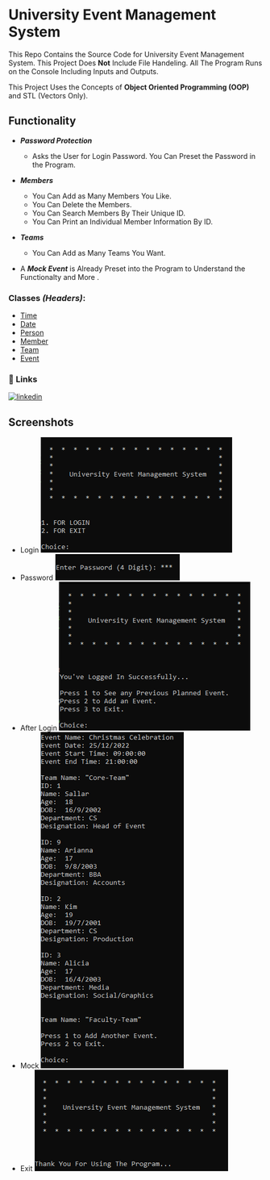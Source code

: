 
# University Event Management System

This Repo Contains the Source Code for University Event Management System.
This Project Does **Not** Include File Handeling. All The Program Runs on the Console
Including Inputs and Outputs.

This Project Uses the Concepts of **Object Oriented Programming (OOP)** and STL
(Vectors Only).

## Functionality
- ***Password Protection***
    - Asks the User for Login Password. You Can Preset the Password in the Program.
- ***Members***
    - You Can Add as Many Members You Like.
    - You Can Delete the Members.
    - You Can Search Members By Their Unique ID.
    - You Can Print an Individual Member Information By ID.
- ***Teams***
    - You Can Add as Many Teams You Want.

- A ***Mock Event*** is Already Preset into the Program to Understand the
    Functionalty and More .


### Classes *(Headers)*:
- [Time](https://github.com/sallar-ba/Event-Management-System/blob/main/University-Event-Management-System/Time.h)
- [Date](https://github.com/sallar-ba/Event-Management-System/blob/main/University-Event-Management-System/Date.h)
- [Person](https://github.com/sallar-ba/Event-Management-System/blob/main/University-Event-Management-System/Person.h)
- [Member](https://github.com/sallar-ba/Event-Management-System/blob/main/University-Event-Management-System/Member.h)
- [Team](https://github.com/sallar-ba/Event-Management-System/blob/main/University-Event-Management-System/Team.h)
- [Event](https://github.com/sallar-ba/Event-Management-System/blob/main/University-Event-Management-System/Event.h)


### 🔗 Links
[![linkedin](https://img.shields.io/badge/linkedin-0A66C2?style=for-the-badge&logo=linkedin&logoColor=white)](https://www.linkedin.com/in/sallar-ba/)


## Screenshots
- Login
![Login](https://github.com/sallar-ba/Event-Management-System/blob/main/University-Event-Management-System/assets/Login_Start.PNG)
- Password
![Password](https://github.com/sallar-ba/Event-Management-System/blob/main/University-Event-Management-System/assets/password.PNG)
- After Login
![After Login](https://github.com/sallar-ba/Event-Management-System/blob/main/University-Event-Management-System/assets/after_login.PNG)
- Mock
![Mock](https://github.com/sallar-ba/Event-Management-System/blob/main/University-Event-Management-System/assets/mock.PNG)
- Exit
![Exit](https://github.com/sallar-ba/Event-Management-System/blob/main/University-Event-Management-System/assets/exit.PNG)
